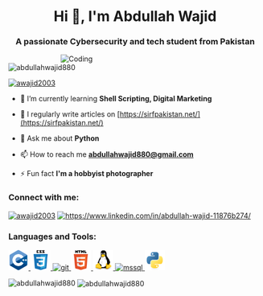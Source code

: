 <h1 align="center">Hi 👋, I'm Abdullah Wajid</h1>
<h3 align="center">A passionate Cybersecurity and tech student from Pakistan</h3>
<img align="right" alt="Coding" width="400" src="https://cdn.dribbble.com/users/1162077/screenshots/3848914/programmer.gif">
<p align="left"> <img src="https://komarev.com/ghpvc/?username=abdullahwajid880&label=Profile%20views&color=0e75b6&style=flat" alt="abdullahwajid880" /> </p>

<p align="left"> <a href="https://twitter.com/awajid2003" target="blank"><img src="https://img.shields.io/twitter/follow/awajid2003?logo=twitter&style=for-the-badge" alt="awajid2003" /></a> </p>

- 🌱 I’m currently learning **Shell Scripting, Digital Marketing**

- 📝 I regularly write articles on [https://sirfpakistan.net/](https://sirfpakistan.net/)

- 💬 Ask me about **Python**

- 📫 How to reach me **abdullahwajid880@gmail.com**

- ⚡ Fun fact **I'm a hobbyist photographer**

<h3 align="left">Connect with me:</h3>
<p align="left">
<a href="https://twitter.com/awajid2003" target="blank"><img align="center" src="https://raw.githubusercontent.com/rahuldkjain/github-profile-readme-generator/master/src/images/icons/Social/twitter.svg" alt="awajid2003" height="30" width="40" /></a>
<a href="https://linkedin.com/in/https://www.linkedin.com/in/abdullah-wajid-11876b274/" target="blank"><img align="center" src="https://raw.githubusercontent.com/rahuldkjain/github-profile-readme-generator/master/src/images/icons/Social/linked-in-alt.svg" alt="https://www.linkedin.com/in/abdullah-wajid-11876b274/" height="30" width="40" /></a>
</p>

<h3 align="left">Languages and Tools:</h3>
<p align="left"> <a href="https://www.w3schools.com/cpp/" target="_blank" rel="noreferrer"> <img src="https://raw.githubusercontent.com/devicons/devicon/master/icons/cplusplus/cplusplus-original.svg" alt="cplusplus" width="40" height="40"/> </a> <a href="https://www.w3schools.com/css/" target="_blank" rel="noreferrer"> <img src="https://raw.githubusercontent.com/devicons/devicon/master/icons/css3/css3-original-wordmark.svg" alt="css3" width="40" height="40"/> </a> <a href="https://git-scm.com/" target="_blank" rel="noreferrer"> <img src="https://www.vectorlogo.zone/logos/git-scm/git-scm-icon.svg" alt="git" width="40" height="40"/> </a> <a href="https://www.w3.org/html/" target="_blank" rel="noreferrer"> <img src="https://raw.githubusercontent.com/devicons/devicon/master/icons/html5/html5-original-wordmark.svg" alt="html5" width="40" height="40"/> </a> <a href="https://www.linux.org/" target="_blank" rel="noreferrer"> <img src="https://raw.githubusercontent.com/devicons/devicon/master/icons/linux/linux-original.svg" alt="linux" width="40" height="40"/> </a> <a href="https://www.microsoft.com/en-us/sql-server" target="_blank" rel="noreferrer"> <img src="https://www.svgrepo.com/show/303229/microsoft-sql-server-logo.svg" alt="mssql" width="40" height="40"/> </a> <a href="https://www.python.org" target="_blank" rel="noreferrer"> <img src="https://raw.githubusercontent.com/devicons/devicon/master/icons/python/python-original.svg" alt="python" width="40" height="40"/> </a> </p>

<p><img align="left" src="https://github-readme-stats.vercel.app/api/top-langs?username=abdullahwajid880&show_icons=true&locale=en&layout=compact" alt="abdullahwajid880" /></p>

<p>&nbsp;<img align="center" src="https://github-readme-stats.vercel.app/api?username=abdullahwajid880&show_icons=true&locale=en" alt="abdullahwajid880" /></p>
